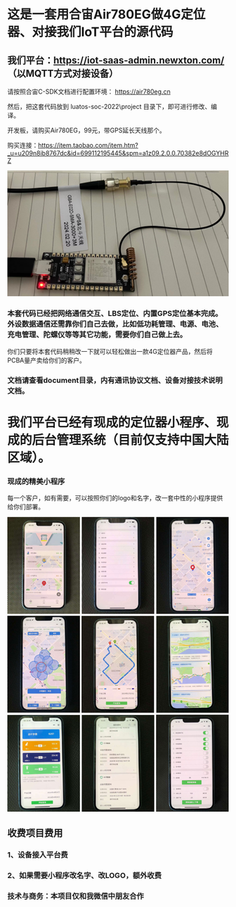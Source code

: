 # 这是一套用合宙Air780EG做4G定位器、对接我们IoT平台的源代码
## 我们平台：https://iot-saas-admin.newxton.com/  （以MQTT方式对接设备）

请按照合宙C-SDK文档进行配置环境：
https://air780eg.cn

然后，把这套代码放到 luatos-soc-2022\project 目录下，即可进行修改、编译。

开发板，请购买Air780EG，99元，带GPS延长天线那个。

购买连接：https://item.taobao.com/item.htm?_u=u209n8ib8767dc&id=699112195445&spm=a1z09.2.0.0.70382e8dOGYHRZ

![avatar](images/air780eg.jpg)

### 本套代码已经把网络通信交互、LBS定位、内置GPS定位基本完成。外设数据通信还需靠你们自己去做，比如低功耗管理、电源、电池、充电管理、陀螺仪等等其它功能，需要你们自己做上去。

你们只要将本套代码稍稍改一下就可以轻松做出一款4G定位器产品，然后将PCBA量产卖给你们的客户。

### 文档请查看document目录，内有通讯协议文档、设备对接技术说明文档。

# 我们平台已经有现成的定位器小程序、现成的后台管理系统（目前仅支持中国大陆区域）。


### 现成的精美小程序

每一个客户，如有需要，可以按照你们的logo和名字，改一套中性的小程序提供给你们部署。

![avatar](images/miniprogram.jpg)


## 收费项目费用
### 1、设备接入平台费
### 2、如果需要小程序改名字、改LOGO，额外收费

### 技术与商务：本项目仅和我微信中朋友合作